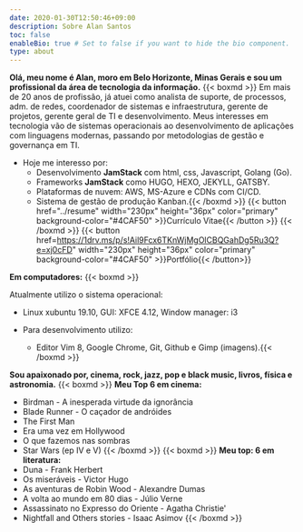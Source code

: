 ```yaml
---
date: 2020-01-30T12:50:46+09:00
description: Sobre Alan Santos
toc: false
enableBio: true # Set to false if you want to hide the bio component.
type: about
---
```

**Olá,
 meu nome é Alan, moro em Belo Horizonte, Minas Gerais e sou um profissional da área de tecnologia da informação.**
{{< boxmd >}}
Em mais de 20 anos de profissão, já atuei como analista de suporte, de processos, adm. de redes, coordenador de sistemas e infraestrutura, gerente de projetos, gerente geral de TI e desenvolvimento. Meus interesses em tecnologia vão de sistemas operacionais ao desenvolvimento de aplicações com linguagens modernas, passando por metodologias de gestão e governança em TI.

* Hoje me interesso por:
  * Desenvolvimento **JamStack** com html, css, Javascript, Golang (Go).
  * Frameworks **JamStack** como HUGO, HEXO, JEKYLL, GATSBY.
  * Plataformas de nuvem: AWS, MS-Azure e CDNs com CI/CD.
  * Sistema de gestão de produção Kanban.{{< /boxmd >}} {{< button href="../resume" width="230px" height="36px" color="primary" background-color="#4CAF50" >}}Currículo Vitae{{< /button >}}
{{< /boxmd >}} {{< button href=https://1drv.ms/p/s!Ail9Fcx6TKnWjMgOlCBQGahDg5Ru3Q?e=xj0cFD" width="230px" height="36px" color="primary" background-color="#4CAF50" >}}Portfólio{{< /button>}}

**Em computadores:** {{< boxmd >}}

Atualmente utilizo o sistema operacional:
  * Linux  xubuntu 19.10, GUI: XFCE 4.12, Window manager: i3

* Para desenvolvimento utilizo:
  * Editor Vim 8, Google Chrome, Git, Github e Gimp (imagens).{{< /boxmd >}}

**Sou apaixonado por, cinema, rock, jazz, pop e black music, livros, física e astronomia.**
{{< boxmd >}} **Meu Top 6 em cinema:**
* Birdman  - A inesperada virtude da ignorância
* Blade Runner - O caçador de andróides
* The First Man
* Era uma vez em Hollywood
* O que fazemos nas sombras
* Star Wars (ep IV e V) {{< /boxmd >}} {{< boxmd >}}
**Meu top: 6 em literatura:**
* Duna - Frank Herbert
* Os miseráveis - Victor Hugo
* As aventuras de Robin Wood - Alexandre Dumas
* A volta ao mundo em 80 dias - Júlio Verne
* Assassinato no Expresso do Oriente - Agatha Christie'
* Nightfall and Others stories - Isaac Asimov
{{< /boxmd >}}
